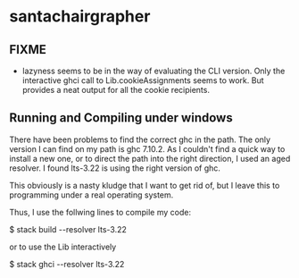 # santachairgrapher

## FIXME

- lazyness seems to be in the way of evaluating the CLI version. Only the interactive ghci call to Lib.cookieAssignments seems to work. But provides a neat output for all the cookie recipients.


## Running and Compiling under windows

There have been problems to find the correct ghc in the path. The only version I can find on my path is ghc 7.10.2. As I couldn't find a quick way to install a new one, or to direct the path into the right direction, I used an aged resolver. I found lts-3.22 is using the right version of ghc.

This obviously is a nasty kludge that I want to get rid of, but I leave this to programming under a real operating system.

Thus, I use the follwing lines to compile my code:

$ stack build --resolver lts-3.22

or to use the Lib interactively

$ stack ghci --resolver lts-3.22